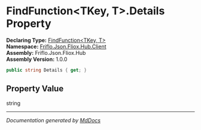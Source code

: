 ﻿<!--  
  <auto-generated>   
    The contents of this file were generated by a tool.  
    Changes to this file may be list if the file is regenerated  
  </auto-generated>   
-->

# FindFunction\<TKey, T\>.Details Property

**Declaring Type:** [FindFunction\<TKey, T\>](../index.md)  
**Namespace:** [Friflo.Json.Fliox.Hub.Client](../../index.md)  
**Assembly:** Friflo.Json.Fliox.Hub  
**Assembly Version:** 1.0.0

```csharp
public string Details { get; }
```

## Property Value

string

___

*Documentation generated by [MdDocs](https://github.com/ap0llo/mddocs)*
